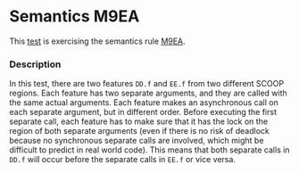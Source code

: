 # Semantics M9EA

This [test](.) is exercising the semantics rule [M9EA](../Readme.md).

### Description

In this test, there are two features `DD.f` and `EE.f` from two different SCOOP regions. Each feature has two separate arguments, and they are called with the same actual arguments. Each feature makes an asynchronous call on each separate argument, but in different order. Before executing the first separate call, each feature has to make sure that it has the lock on the region of both separate arguments (even if there is no risk of deadlock because no synchronous separate calls are involved, which might be difficult to predict in real world code). This means that both separate calls in `DD.f` will occur before the separate calls in `EE.f` or vice versa.
